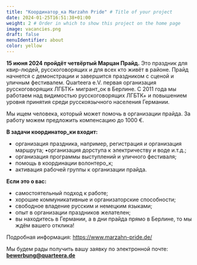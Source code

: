 ```yaml
---
title: "Координатор_ка Marzahn Pride" # Title of your project
date: 2024-01-25T16:51:38+01:00
weight: 2 # Order in which to show this project on the home page
image: vacancies.png
draft: false
menuIdentifier: about
color: yellow
---
```


**15 июня 2024 пройдёт четвёртый Марцан Прайд.**
Это праздник для квир-людей, русскоговорящих и для всех кто живёт в районе.
Прайд начнется  c демонстрации и завершится праздником с сценой и уличным фестивалем.
Quarteera e.V.  первая организация русскоговорящих ЛГБТК+ мигрант_ок в Берлине. С 2011 года мы работаем над видимостью русскоговорящих ЛГБТК+ и повышением уровня принятия среди русскоязычного населения Германии.

Мы ищем человека, который может помочь в организации прайда. За работу можем предложить компенсацию до 1000 €. 

**В задачи координатор_ки входит:**
- организация праздника, например, регистрация и организация маршрута; •организация дорступа к электричеству и воде и.т.д.;
- организация программы выступлений и уличного фестиваля;
- помощь в координации волонтеро_к; 
- активация рабочей группы к организации прайда.

**Если это о вас:**
- самостоятельный подход к работе;
- хорошие коммуникативные и организаторские способности;
- свободное владение русским и немецким языками;
- опыт в организации праздников желателен;
- вы находитесь в Германии, а в дни прайда прямо в Берлине,
то мы ждём вашего отклика!

Подробная информация: https://www.marzahn-pride.de/ 

Мы будем рады получить вашу заявку по электронной почте: **bewerbung@quarteera.de**